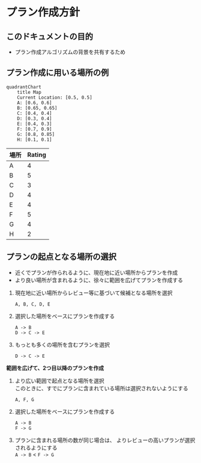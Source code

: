 # プラン作成方針

## このドキュメントの目的
- プラン作成アルゴリズムの背景を共有するため

## プラン作成に用いる場所の例
```mermaid
quadrantChart
    title Map
    Current Location: [0.5, 0.5]
    A: [0.6, 0.6]
    B: [0.65, 0.65]
    C: [0.4, 0.4]
    D: [0.3, 0.4]
    E: [0.4, 0.3]
    F: [0.7, 0.9]
    G: [0.8, 0.85]
    H: [0.1, 0.1]
```

| 場所 | Rating |
|----|--------|
| A  | 4      |
| B  | 5      |
| C  | 3      |
| D  | 4      |
| E  | 4      |
| F  | 5      |
| G  | 4      |
| H  | 2      |

## プランの起点となる場所の選択
- 近くでプランが作られるように、現在地に近い場所からプランを作成
- より良い場所が含まれるように、徐々に範囲を広げてプランを作成する

1. 現在地に近い場所からレビュー等に基づいて候補となる場所を選択
    ```
    A, B, C, D, E
    ```
2. 選択した場所をベースにプランを作成する
    ```
    A -> B
    D -> C -> E
    ```
3. もっとも多くの場所を含むプランを選択
    ```
    D -> C -> E 
    ```
   
**範囲を広げて、2つ目以降のプランを作成**
1. より広い範囲で起点となる場所を選択  
    このときに、すでにプランに含まれている場所は選択されないようにする
    ```
    A, F, G
    ```
2. 選択した場所をベースにプランを作成する
    ```
    A -> B
    F -> G
    ```
3. プランに含まれる場所の数が同じ場合は、 よりレビューの高いプランが選択されるようにする  
   `A -> B` < `F -> G`
